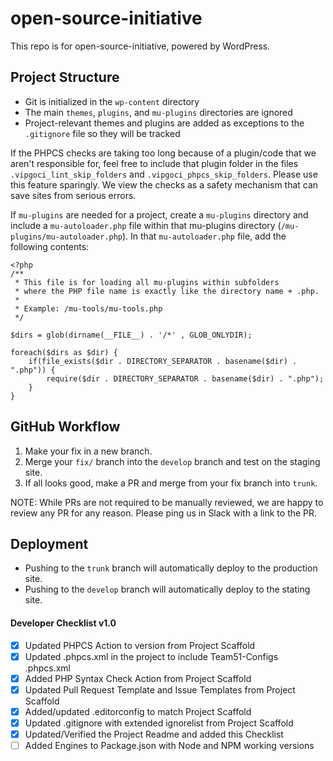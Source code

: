 # open-source-initiative

This repo is for open-source-initiative, powered by WordPress.

## Project Structure

- Git is initialized in the `wp-content` directory
- The main `themes`, `plugins`, and `mu-plugins` directories are ignored
- Project-relevant themes and plugins are added as exceptions to the `.gitignore` file so they will be tracked

If the PHPCS checks are taking too long because of a plugin/code that we aren't responsible for, feel free to include that plugin folder in the files `.vipgoci_lint_skip_folders` and `.vipgoci_phpcs_skip_folders`. Please use this feature sparingly. We view the checks as a safety mechanism that can save sites from serious errors.

If `mu-plugins` are needed for a project, create a `mu-plugins` directory and include a `mu-autoloader.php` file within that mu-plugins directory (`/mu-plugins/mu-autoloader.php`). In that `mu-autoloader.php` file, add the following contents:

```
<?php
/**
 * This file is for loading all mu-plugins within subfolders
 * where the PHP file name is exactly like the directory name + .php.
 *
 * Example: /mu-tools/mu-tools.php
 */

$dirs = glob(dirname(__FILE__) . '/*' , GLOB_ONLYDIR);

foreach($dirs as $dir) {
    if(file_exists($dir . DIRECTORY_SEPARATOR . basename($dir) . ".php")) {
        require($dir . DIRECTORY_SEPARATOR . basename($dir) . ".php");
    }
}
```

## GitHub Workflow

1. Make your fix in a new branch.
1. Merge your `fix/` branch into the `develop` branch and test on the staging site.
1. If all looks good, make a PR and merge from your fix branch into `trunk`.

NOTE: While PRs are not required to be manually reviewed, we are happy to review any PR for any reason. Please ping us in Slack with a link to the PR.

## Deployment

- Pushing to the `trunk` branch will automatically deploy to the production site.
- Pushing to the `develop` branch will automatically deploy to the stating site.

#### Developer Checklist v1.0
- [x] Updated PHPCS Action to version from Project Scaffold
- [x] Updated .phpcs.xml in the project to include Team51-Configs .phpcs.xml
- [x] Added PHP Syntax Check Action from Project Scaffold
- [x] Updated Pull Request Template and Issue Templates from Project Scaffold
- [x] Added/updated .editorconfig to match Project Scaffold
- [x] Updated .gitignore with extended ignorelist from Project Scaffold
- [x] Updated/Verified the Project Readme and added this Checklist
- [ ] Added Engines to Package.json with Node and NPM working versions
